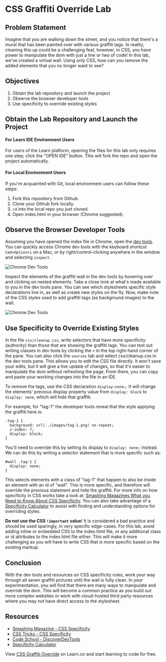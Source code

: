 
# CSS Graffiti Override Lab

## Problem Statement

Imagine that you are walking down the street, and you notice that there's
a mural that has been painted over with various graffiti tags. In reality,
cleaning this up could be a challenging feat, however, in CSS, you have
power to manipulate the dom with just a line or two of code! In this lab,
we've created a virtual wall. Using only CSS, how can you remove the added
elements that you no longer want to see?

## Objectives
1. Obtain the lab repository and launch the project
2. Observe the browser developer tools
3. Use specificity to override existing styles

## Obtain the Lab Repository and Launch the Project

#### For Learn IDE Environment Users

For users of the Learn platform, opening the files for this lab only requires
one step; click the "OPEN IDE" button. This will fork the repo and open the
project automatically.

#### For Local Environment Users

If you're acquainted with Git, local environment users can follow these steps:
1. Fork this repository from Github.
2. Clone your Github fork locally.
3. `cd` into the local repo you just cloned.
4. Open index.html in your browser (Chrome suggested).

## Observe the Browser Developer Tools

Assuming you have opened the index file in Chrome, open the [dev tools](http://discover-devtools.codeschool.com/). You can quickly access Chrome dev tools with the keyboard shortcut `Cmd+Option+i` on a Mac, or by right/control-clicking anywhere
in the window and selecting `inspect`.

![Chrome Dev Tools](https://curriculum-content.s3.amazonaws.com/fewds-css/css-graffiti-override/inspect1.png "Open the Chrome dev tools")

Inspect the elements of the graffiti wall in the dev tools by hovering
over and clicking on nested elements. Take a close look at what's made available
to you in the dev tools pane. You can see which stylesheets specific style
declarations live in, as well as create new styles on the fly. Now, make note
of the CSS styles used to add graffiti tags (as background images) to the wall.

![Chrome Dev Tools](https://curriculum-content.s3.amazonaws.com/fewds-css/css-graffiti-override/inspect2.png "Inspect the styles on each element")

## Use Specificity to Override Existing Styles

In the file `css/cleanup.css`, write selectors that have more specificity (authority)
than those that are showing the graffiti tags. You can test out writing classes in dev
tools by clicking the `+` in the top right-hand corner of the pane. You can also click
the `sources` tab and select css/cleanup.css in the dev tools pane. This allows you to
edit the CSS file directly. It *won't* save your edits, but it will give a live update
of changes, so that it's easier to manipulate the dom without refreshing the page. From
there, you can copy and paste your working changes into the file in an IDE.

To remove the tags, use the CSS declaration `display:none;`. It will change
the elements' previous display property value from `display: block` to `display: none`,
which will hide that graffiti.

For example, for "tag-1" the developer tools reveal that the style applying the
graffiti here is:

```
.tag-1 {
  background: url(../images/tag-1.png) no-repeat;
  z-index: 7;
  display: block;
}
```
You'll need to override this by setting its display to `display: none;` instead. We can
do this by writing a selector statement that is more specific such as:

```
#wall .tag-1 {
  display: none;
}
```

This selects elements with a class of "tag-1" that happen to also be inside an element with
an id of "wall". This is more specific, and therefore will override the previous statement
and hide the graffiti. For more info on how specificity in CSS works take a look at:
[Smashing Magazines What you Need to Know About CSS Specificity](http://www.smashingmagazine.com/2007/07/27/css-specificity-things-you-should-know/).
You can also take advantage of a [Specificity Calculator](https://specificity.keegan.st/)
to assist with finding and understanding options for overriding styles.

**Do not use the CSS
`!important` value**! It is considered a bad practice and should be used sparingly, in
very specific edge-cases. For this lab, avoid adding inline or embedded CSS to the
index.html file, or any additional class or id attributes to the index.html file either.
This will make it more challenging as you will have to write CSS that is more specific
based on the existing markup.

## Conclusion

With the dev tools and resources on CSS specificity rules, work your way through all
seven graffiti pictures until the wall is fully clean. In your experimentation, you
will find that there are many ways to manipulate and override the dom. This will become
a common practice as you build out more complex websites or work with cloud-hosted third
party resources where you may not have direct access to the stylesheet.

## Resources

 * [Smashing Magazine - CSS Specificity](http://www.smashingmagazine.com/2007/07/27/css-specificity-things-you-should-know/)
 * [CSS Tricks - CSS Specificity](http://css-tricks.com/specifics-on-css-specificity/)
 * [Code School - DiscoverDevTools](http://discover-devtools.codeschool.com/)
 * [Specificity Calculator](https://specificity.keegan.st/)

<p data-visibility='hidden'>View <a href='https://learn.co/lessons/css-graffiti-override' title='CSS Graffiti Override'>CSS Graffiti Override</a> on Learn.co and start learning to code for free.</p>
